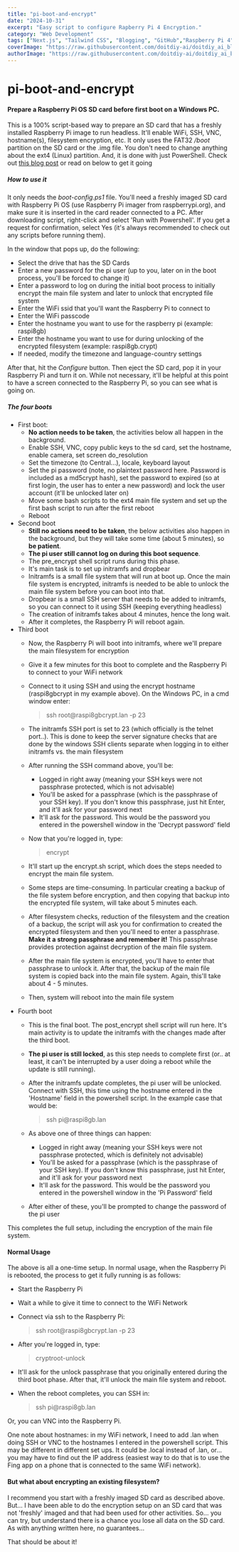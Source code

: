 ```yaml
---
title: "pi-boot-and-encrypt"
date: "2024-10-31"
excerpt: "Easy script to configure Rapberry Pi 4 Encryption."
category: "Web Development"
tags: ["Next.js", "Tailwind CSS", "Blogging", "GitHub","Raspberry Pi 4","Encryption","Filesystem Encryption"]
coverImage: "https://raw.githubusercontent.com/doitdiy-ai/doitdiy_ai_blog_posts/refs/heads/main/default-cover.jpg"
authorImage: "https://raw.githubusercontent.com/doitdiy-ai/doitdiy_ai_blog_posts/refs/heads/main/doitdiyai.png"
---
```


# pi-boot-and-encrypt

#### Prepare a Raspberry Pi OS SD card before first boot on a Windows PC.

This is a 100% script-based way to prepare an SD card that has a freshly installed Raspberry Pi image to run headless. It'll enable WiFi, SSH, VNC, hostname(s), filesystem encryption, etc.
It only uses the FAT32 */boot* partition on the SD card or the .img file. You don't need to change anything about the ext4 (Linux) partition. And, it is done with just PowerShell. Check out [this blog post](https://doitdiy.ai/2021/06/20/raspberry-pi-automated-setup-with-full-disk-encryption/) or read on below to get it going

##### How to use it

It only needs the *boot-config.ps1* file. You'll need a freshly imaged SD card with Raspberry Pi OS (use Raspberry Pi imager from raspberrypi.org), and make sure it is inserted in the card reader connected to a PC. After downloading script, right-click and select 'Run with Powershell'. If you get a request for confirmation, select Yes (it's always recommended to check out any scripts before running them).

In the window that pops up, do the following:
- Select the drive that has the SD Cards
- Enter a new password for the pi user (up to you, later on in the boot process, you'll be forced to change it)
- Enter a password to log on during the initial boot process to initially encrypt the main file system and later to unlock that encrypted file system
- Enter the WiFi ssid that you'll want the Raspberry Pi to connect to
- Enter the WiFi passcode
- Enter the hostname you want to use for the raspberry pi (example: raspi8gb)
- Enter the hostname you want to use for during unlocking of the encrypted filesystem (example: raspi8gb.crypt)
- If needed, modify the timezone and language-country settings

After that, hit the *Configure* button. Then eject the SD card, pop it in your Raspberry Pi and turn it on. While not necessary, it'll be helpful at this point to have a screen connected to the Raspberry Pi, so you can see what is going on.

##### The four boots

- First boot:
  - __No action needs to be taken__, the activities below all happen in the background.
  - Enable SSH, VNC, copy public keys to the sd card, set the hostname, enable camera, set screen do_resolution
  - Set the timezone (to Central...), locale, keyboard layout
  - Set the pi password (note, no plaintext password here. Password is included as a md5crypt hash), set the password to expired (so at first login, the user has to enter a new password) and lock the user account (it'll be unlocked later on)
  - Move some bash scripts to the ext4 main file system and set up the first bash script to run after the first reboot
  - Reboot
- Second boot
  - __Still no actions need to be taken__, the below activities also happen in the background, but they will take some time (about 5 minutes), so __be patient__.
  - __The pi user still cannot log on during this boot sequence__.
  - The pre_encrypt shell script runs during this phase.
  - It's main task is to set up initramfs and dropbear
  - Initramfs is a small file system that will run at boot up. Once the main file system is encrypted, initramfs is needed to be able to unlock the main file system before you can boot into that.
  - Dropbear is a small SSH server that needs to be added to initramfs, so you can connect to it using SSH (keeping everything headless)
  - The creation of initramfs takes about 4 minutes, hence the long wait.
  - After it completes, the Raspberry Pi will reboot again.
- Third boot
  - Now, the Raspberry Pi will boot into initramfs, where we'll prepare the main filesystem for encryption
  - Give it a few minutes for this boot to complete and the Raspberry Pi to connect to your WiFi network
  - Connect to it using SSH and using the encrypt hostname (raspi8gbcrypt in my example above). On the Windows PC, in a cmd window enter:

    >ssh root<span>@</span>raspi8gbcrypt.lan -p 23
  - The initramfs SSH port is set to 23 (which officially is the telnet port..). This is done to keep the server signature checks that are done by the windows SSH clients separate when logging in to either initramfs vs. the main filesystem
  - After running the SSH command above, you'll be:
    - Logged in right away (meaning your SSH keys were not passphrase protected, which is not advisable)
    - You'll be asked for a passphrase (which is the passphrase of your SSH key). If you don't know this passphrase, just hit Enter, and it'll ask for your password next
    - It'll ask for the password. This would be the password you entered in the powershell window in the 'Decrypt password' field
  - Now that you're logged in, type:

    > encrypt
  - It'll start up the encrypt.sh script, which does the steps needed to encrypt the main file system.
  - Some steps are time-consuming. In particular creating a backup of the file system before encryption, and then copying that backup into the encrypted file system, will take about 5 minutes each.
  - After filesystem checks, reduction of the filesystem and the creation of a backup, the script will ask you for confirmation to created the encrypted filesystem and then you'll need to enter a passphrase. __Make it a strong passphrase and remember it!__ This passphrase provides protection against decryption of the main file system.
  - After the main file system is encrypted, you'll have to enter that passphrase to unlock it. After that, the backup of the main file system is copied back into the main file system. Again, this'll take about 4 - 5 minutes.
  - Then, system will reboot into the main file system
- Fourth boot
  - This is the final boot. The post_encrypt shell script will run here. It's main activity is to update the initramfs with the changes made after the third boot.
  - __The pi user is still locked__, as this step needs to complete first (or.. at least, it can't be interrupted by a user doing a reboot while the update is still running).
  - After the initramfs update completes, the pi user will be unlocked. Connect with SSH, this time using the hostname entered in the 'Hostname' field in the powershell script. In the example case that would be:

    > ssh pi<span>@</span>raspi8gb.lan
  - As above one of three things can happen:
     - Logged in right away (meaning your SSH keys were not passphrase protected, which is definitely not advisable)
     - You'll be asked for a passphrase (which is the passphrase of your SSH key). If you don't know this passphrase, just hit Enter, and it'll ask for your password next
     - It'll ask for the password. This would be the password you entered in the powershell window in the 'Pi Password' field
  - After either of these, you'll be prompted to change the password of the pi user

This completes the full setup, including the encryption of the main file system.

#### Normal Usage
The above is all a one-time setup. In normal usage, when the Raspberry Pi is rebooted, the process to get it fully running is as follows:
- Start the Raspberry Pi
- Wait a while to give it time to connect to the WiFi Network
- Connect via ssh to the Raspberry Pi:

  > ssh root<span>@</span>raspi8gbcrypt.lan -p 23
- After you're logged in, type:

  > cryptroot-unlock
- It'll ask for the unlock passphrase that you originally entered during the third boot phase. After that, it'll unlock the main file system and reboot.
- When the reboot completes, you can SSH in:

  > ssh pi<span>@</span>raspi8gb.lan

Or, you can VNC into the Raspberry Pi.

One note about hostnames: in my WiFi network, I need to add .lan when doing SSH or VNC to the hostnames I entered in the powershell script. This may be different in different set ups. It could be .local instead of .lan, or... you may have to find out the IP address (easiest way to do that is to use the Fing app on a phone that is connected to the same WiFi network).

#### But what about encrypting an existing filesystem?
I recommend you start with a freshly imaged SD card as described above. But... I have been able to do the encryption setup on an SD card that was not 'freshly' imaged and that had been used for other activities. So... you can try, but understand there is a chance you lose all data on the SD card. As with anything written here, no guarantees...

That should be about it!